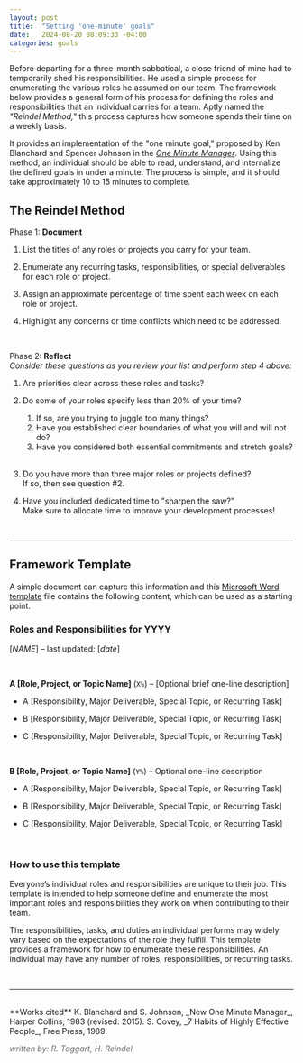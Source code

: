 ```yaml
---
layout: post
title:  "Setting 'one-minute' goals"
date:   2024-08-20 08:09:33 -04:00
categories: goals
---
```


Before departing for a three-month sabbatical, a close friend of mine had to temporarily shed his responsibilities. 
He used a simple process for enumerating the various roles he assumed on our team.
The framework below provides a general form of his process for defining the roles and responsibilities that an individual 
carries for a team.
Aptly named the _"Reindel Method,"_ this process captures how someone spends their time on a weekly basis.

It provides an implementation of the "one minute goal," proposed by 
Ken Blanchard and Spencer Johnson in the [_One Minute Manager_](https://en.wikipedia.org/wiki/The_One_Minute_Manager).
Using this method, an individual should be able to read, understand, and internalize the defined goals in under a minute.
The process is simple, and it should take approximately 10 to 15 minutes to complete.


## The Reindel Method

Phase 1: **Document**
1. List the titles of any roles or projects you carry for your team.

2. Enumerate any recurring tasks, responsibilities, or special deliverables for each role or project.

3. Assign an approximate percentage of time spent each week on each role or project.

4. Highlight any concerns or time conflicts which need to be addressed.

<br/>

Phase 2: **Reflect**  
_Consider these questions as you review your list and perform step 4 above:_
1. Are priorities clear across these roles and tasks?

2. Do some of your roles specify less than 20% of your time?  
    1. If so, are you trying to juggle too many things?  
    1. Have you established clear boundaries of what you will and will not do?  
    1. Have you considered both essential commitments and stretch goals?  
    &nbsp;  <!-- Weird quirk of rendering newlines with sub-lists -->

3. Do you have more than three major roles or projects defined?  
    If so, then see question #2.

4. Have you included dedicated time to "sharpen the saw?"  
    Make sure to allocate time to improve your development processes!

<br/>

---

## Framework Template
A simple document can capture this information and this 
[Microsoft Word template](https://ibm.box.com/s/v8nbdm3dcza7bh87e4lwkjjls70fi8b4) 
file contains the following content, which can be used as a starting point.


### Roles and Responsibilities for YYYY
[_NAME_] – last updated: [_date_]

<br/>

**A [Role, Project, or Topic Name]** (`X%`) – [Optional brief one-line description]

- A [Responsibility, Major Deliverable, Special Topic, or Recurring Task]

- B [Responsibility, Major Deliverable, Special Topic, or Recurring Task]

- C [Responsibility, Major Deliverable, Special Topic, or Recurring Task]

<br/>

**B [Role, Project, or Topic Name]** (`Y%`) – Optional one-line description  

- A [Responsibility, Major Deliverable, Special Topic, or Recurring Task]

- B [Responsibility, Major Deliverable, Special Topic, or Recurring Task]

- C [Responsibility, Major Deliverable, Special Topic, or Recurring Task]

<br/>


### How to use this template
Everyone’s individual roles and responsibilities are unique to their job.
This template is intended to help someone define and enumerate the most important roles and responsibilities 
they work on when contributing to their team.

The responsibilities, tasks, and duties an individual performs may widely vary based on the 
expectations of the role they fulfill.
This template provides a framework for how to enumerate these responsibilities.
An individual may have any number of roles, responsibilities, or recurring tasks.

<br/>

---
<br/>
**Works cited**  
K. Blanchard and S. Johnson, _New One Minute Manager_, Harper Collins, 1983 (revised: 2015).  
S. Covey, _7 Habits of Highly Effective People_, Free Press, 1989.

<style>
    .author {
        color: #6f6f6f;
    }
</style>
<span class="author">_written by: R. Taggart, H. Reindel_</span>
